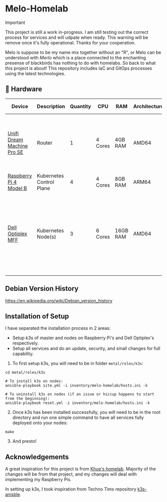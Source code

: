 # Melo-Homelab
> [!IMPORTANT]
> This project is still a work in-progress. I am still testing out the correct process for services and will udpate when
> ready. This warning will be remove once it's fully operational. Thanks for your cooperation.

Melo is suppose to be my name mix together without an "R", or Melo can be understood with *Merlo* which is a place connected to the enchanting presense of blackbirds has nothing to do with homelabs. So back to what this project is about! This repository includes IaC and GitOps processes using the latest technologies.

## 🔧 Hardware
| Device                                                                                 | Description              | Quantity | CPU     | RAM      | Architecture | Operating System                      |  Notes |
| -------------------------------------------------------------------------------------- | ------------------------ | -------- | ------- | -------- | ------------ | ------------------------------------- | ----- |
| [Unifi Dream Machine Pro SE](https://store.ui.com/us/en/collections/unifi-dream-machine/products/udm-se)                                  | Router                   | 1        | 4 Cores | 4GB RAM | AMD64        | Mystery              |  Not recommended for the faint of heart. TP-Link, Netgear, Cisco, or Grandstream are great alternatives.   |
| [Raspberry Pi 4 Model B](https://www.raspberrypi.org/products/raspberry-pi-4-model-b/) | Kubernetes Control Plane       | 4        | 4 Cores | 8GB RAM  | ARM64        | [Raspberry Pi OS (64 bit)](https://www.raspberrypi.com/software/operating-systems/) |
| [Dell Optiplex MFF](https://www.dell.com/en-us/shop/desktop-computers/optiplex-micro-form-factor/spd/optiplex-7010-micro) | Kubernetes Node(s) | 3 | 6 Cores | 16GB RAM | AMD64 | [Debian Bullseye (11)](https://wiki.debian.org/DebianBullseye) | An issue when buying these on Craigslist or Ebay is there CMOS battery will die. (Happened to me for all 3.) Replace the [CMOS battery](https://www.youtube.com/watch?v=by8XcWZVZB0) so you don't suffer.

## Debian Version History
https://en.wikipedia.org/wiki/Debian_version_history

## Installation of Setup
I have separated the installation process in 2 areas:
- Setup k3s of master and nodes on Raspberry Pi's and Dell Optiplex's respectively.
- Setup all services and do an update, security, and small changes for full capability.

1. To first setup k3s, you will need to be in folder `metal/roles/k3s`:
```shell
cd metal/roles/k3s

# To install k3s on nodes:
ansible-playbook site.yml -i inventory/melo-homelab/hosts.ini -k

# To uninstall k3s on nodes (if an issue or hiccup happens to start from the beginning):
ansible-playbook reset.yml -i inventory/melo-homelab/hosts.ini -k
```

2. Once k3s has been installed successfully, you will need to be in the root directory and run one simple command to have all services fully deployed onto your nodes:
```shell
make
```

3. And presto!

## Acknowledgements
A great inspiration for this project is from [Khue's homelab](https://github.com/romelben/homelab). Majority of the changes will be from that project, and my changes will deal with implementing my Raspberry Pis.

In setting up k3s, I took inspiration from Techno Tims repository [k3s-anisble](https://github.com/techno-tim/k3s-ansible).